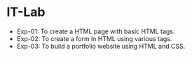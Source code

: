 # IT-Lab

- Exp-01: To create a HTML page with basic HTML tags.
- Exp-02: To create a form in HTML using various tags.
- Exp-03: To build a portfolio website using HTML and CSS.

